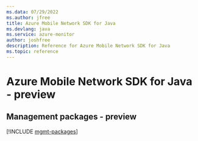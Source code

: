 ```yaml
---
ms.data: 07/29/2022
ms.author: jfree
title: Azure Mobile Network SDK for Java
ms.devlang: java
ms.service: azure-monitor
author: joshfree
description: Reference for Azure Mobile Network SDK for Java
ms.topic: reference
---
```

# Azure Mobile Network SDK for Java - preview

## Management packages - preview
[!INCLUDE [mgmt-packages](mobile-network-mgmt-index.md)]